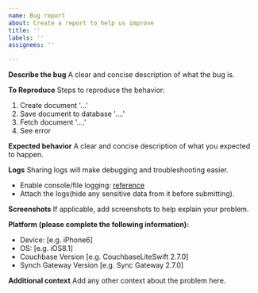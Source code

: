 ```yaml
---
name: Bug report
about: Create a report to help us improve
title: ''
labels: ''
assignees: ''

---
```


**Describe the bug**
A clear and concise description of what the bug is.

**To Reproduce**
Steps to reproduce the behavior:
1. Create document '...'
2. Save document to database '....'
3. Fetch document '....'
4. See error

**Expected behavior**
A clear and concise description of what you expected to happen.

**Logs** 
Sharing logs will make debugging and troubleshooting easier. 
 - Enable console/file logging: [reference](https://docs.couchbase.com/couchbase-lite/2.7/swift.html#logging)
 - Attach the logs(hide any sensitive data from it before submitting).

**Screenshots**
If applicable, add screenshots to help explain your problem.

**Platform (please complete the following information):**
 - Device: [e.g. iPhone6]
 - OS: [e.g. iOS8.1]
 - Couchbase Version [e.g. CouchbaseLiteSwift 2.7.0]
 - Synch Gateway Version [e.g. Sync Gateway 2.7.0]

**Additional context**
Add any other context about the problem here.
